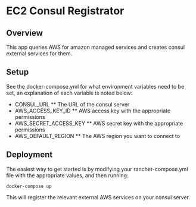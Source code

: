 # EC2 Consul Registrator

## Overview
This app queries AWS for amazon managed services and creates consul external services for them.

## Setup

See the docker-compose.yml for what environment variables need to be set, an explanation of each variable is noted below:

* CONSUL_URL
** The URL of the consul server
* AWS_ACCESS_KEY_ID
** AWS access key with the appropriate permissions
* AWS_SECRET_ACCESS_KEY
** AWS secret key with the appropriate permissions
* AWS_DEFAULT_REGION
** The AWS region you want to connect to


## Deployment

The easiest way to get started is by modifying your rancher-compose.yml file with the appropriate values, and then running:

```shell
docker-compose up
```

This will register the relevant external AWS services on your consul server.
